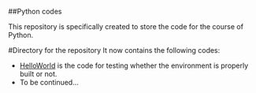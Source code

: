 
##Python codes

This repository is specifically created to store the code for the course of Python.

#Directory for the repository
It now contains the following codes:

- [HelloWorld](/HelloWorld.py/) is the code for testing whether the environment is properly built or not. 
- To be continued...
